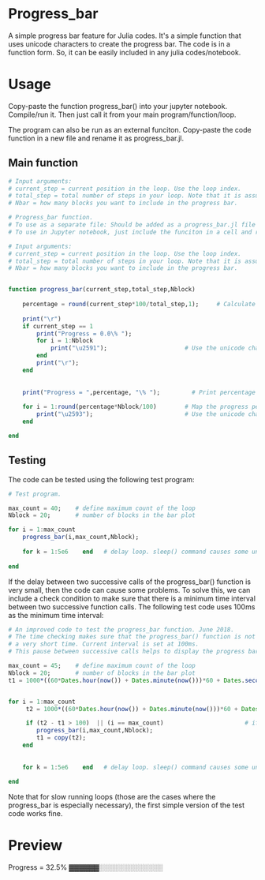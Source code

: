 # Progress_bar
A simple progress bar feature for Julia codes. It's a simple function that uses unicode characters to create the progress bar. The code is in a function form. So, it can be easily included in any julia codes/notebook.


# Usage
Copy-paste the function progress_bar() into your jupyter notebook. Compile/run it. Then just call it from your main program/function/loop.

The program can also be run as an external funciton. Copy-paste the code function in a new file and rename it as progress_bar.jl. 

## Main function
```julia
# Input arguments: 
# current_step = current position in the loop. Use the loop index.
# total_step = total number of steps in your loop. Note that it is assumed that the loop starts from 1 and ends at total_step.
# Nbar = how many blocks you want to include in the progress bar.

# Progress_bar function. 
# To use as a separate file: Should be added as a progress_bar.jl file in the same folder as your code. In the main code, use: include("progress_bar.jl");
# To use in Jupyter notebook, just include the funciton in a cell and run it. 

# Input arguments: 
# current_step = current position in the loop. Use the loop index.
# total_step = total number of steps in your loop. Note that it is assumed that the loop starts from 1 and ends at total_step.
# Nbar = how many blocks you want to include in the progress bar.


function progress_bar(current_step,total_step,Nblock)
    
    percentage = round(current_step*100/total_step,1);     # Calculate percentage completion
    
    print("\r") 
    if current_step == 1
        print("Progress = 0.0\% ");
        for i = 1:Nblock    
            print("\u2591");                      # Use the unicode character "light shade" to create the empty progress bar.
        end
        print("\r");
    end
    
    
    print("Progress = ",percentage, "\% ");         # Print percentage completion
   
    for i = 1:round(percentage*Nblock/100)        # Map the progress percentage to a 1 to Nblock grid.
        print("\u2593");                          # Use the unicode character "dark shade" to fill the progress bar.
    end

end


```


## Testing
The code can be tested using the following test program:

```julia
# Test program.

max_count = 40;    # define maximum count of the loop
Nblock = 20;       # number of blocks in the bar plot

for i = 1:max_count
    progress_bar(i,max_count,Nblock);
    
    for k = 1:5e6    end   # delay loop. sleep() command causes some unexpected issues.
   
end
```

If the delay between two successive calls of the progress_bar() function is very small, then the code can cause some problems. To solve this, we can include a check condition to make sure that there is a minimum time interval between two successive function calls. The following test code uses 100ms as the minimum time interval:

```julia
# An improved code to test the progress_bar function. June 2018.
# The time checking makes sure that the progress_bar() function is not called within
# a very short time. Current interval is set at 100ms. 
# This pause between successive calls helps to display the progress bar properly.

max_count = 45;    # define maximum count of the loop
Nblock = 20;       # number of blocks in the bar plot
t1 = 1000*((60*Dates.hour(now()) + Dates.minute(now()))*60 + Dates.second(now())) + Dates.millisecond(now());


for i = 1:max_count
     t2 = 1000*((60*Dates.hour(now()) + Dates.minute(now()))*60 + Dates.second(now())) + Dates.millisecond(now());

     if (t2 - t1 > 100)  || (i == max_count)                       # if ellapsed time > 100ms, then print progress bar
        progress_bar(i,max_count,Nblock);
        t1 = copy(t2);
    end
    
    
    for k = 1:5e6    end   # delay loop. sleep() command causes some unexpected issues.
   
end

```

Note that for slow running loops (those are the cases where the progress_bar is especially necessary), the first simple version of the test code works fine. 


# Preview
Progress = 32.5% ▓▓▓▓▓▓░░░░░░░░░░░░░
